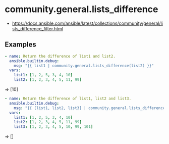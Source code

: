 # community.general.lists_difference

* https://docs.ansible.com/ansible/latest/collections/community/general/lists_difference_filter.html

## Examples

```yaml
- name: Return the difference of list1 and list2.
  ansible.builtin.debug:
    msg: "{{ list1 | community.general.lists_difference(list2) }}"
  vars:
    list1: [1, 2, 5, 3, 4, 10]
    list2: [1, 2, 3, 4, 5, 11, 99]
```

  => [10]

```yaml
- name: Return the difference of list1, list2 and list3.
  ansible.builtin.debug:
    msg: "{{ [list1, list2, list3] | community.general.lists_difference(flatten=true) }}"
  vars:
    list1: [1, 2, 5, 3, 4, 10]
    list2: [1, 2, 3, 4, 5, 11, 99]
    list3: [1, 2, 3, 4, 5, 10, 99, 101]
```

  => []
